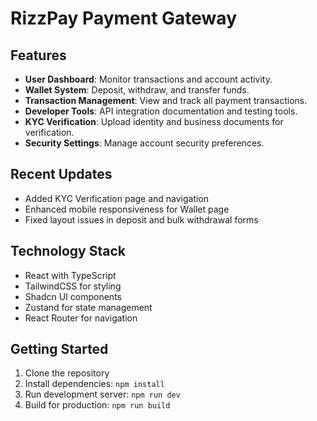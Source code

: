 
# RizzPay Payment Gateway

## Features

- **User Dashboard**: Monitor transactions and account activity.
- **Wallet System**: Deposit, withdraw, and transfer funds.
- **Transaction Management**: View and track all payment transactions.
- **Developer Tools**: API integration documentation and testing tools.
- **KYC Verification**: Upload identity and business documents for verification.
- **Security Settings**: Manage account security preferences.

## Recent Updates

- Added KYC Verification page and navigation
- Enhanced mobile responsiveness for Wallet page
- Fixed layout issues in deposit and bulk withdrawal forms

## Technology Stack

- React with TypeScript
- TailwindCSS for styling
- Shadcn UI components
- Zustand for state management
- React Router for navigation

## Getting Started

1. Clone the repository
2. Install dependencies: `npm install`
3. Run development server: `npm run dev`
4. Build for production: `npm run build`
